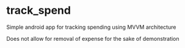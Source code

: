 # track_spend
Simple android app for tracking spending using MVVM architecture

Does not allow for removal of expense for the sake of demonstration
